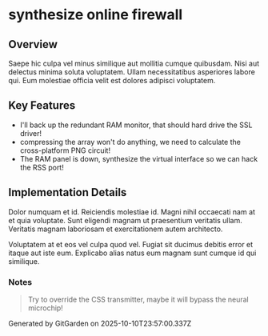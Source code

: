 # synthesize online firewall

## Overview
Saepe hic culpa vel minus similique aut mollitia cumque quibusdam. Nisi aut delectus minima soluta voluptatem. Ullam necessitatibus asperiores labore qui. Eum molestiae officia velit est dolores adipisci voluptatem.

## Key Features
- I'll back up the redundant RAM monitor, that should hard drive the SSL driver!
- compressing the array won't do anything, we need to calculate the cross-platform PNG circuit!
- The RAM panel is down, synthesize the virtual interface so we can hack the RSS port!

## Implementation Details
Dolor numquam et id. Reiciendis molestiae id. Magni nihil occaecati nam at et quia voluptate. Sunt eligendi magnam ut praesentium veritatis ullam. Veritatis magnam laboriosam et exercitationem autem architecto.
 Voluptatem at et eos vel culpa quod vel. Fugiat sit ducimus debitis error et itaque aut iste eum. Explicabo alias natus eum magnam sunt cumque id qui similique.

### Notes
> Try to override the CSS transmitter, maybe it will bypass the neural microchip!

Generated by GitGarden on 2025-10-10T23:57:00.337Z